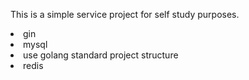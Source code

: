 This is a simple service project for self study purposes.<br>
<li>gin</li>
<li>mysql</li>
<li>use golang standard project structure</li>
<li>redis</li>
